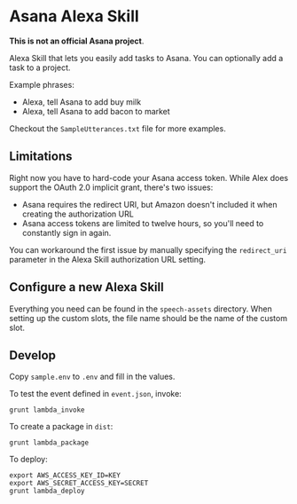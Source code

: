 # Asana Alexa Skill

**This is not an official Asana project**.

Alexa Skill that lets you easily add tasks to Asana. You can optionally add a task to a project.

Example phrases:

- Alexa, tell Asana to add buy milk
- Alexa, tell Asana to add bacon to market

Checkout the `SampleUtterances.txt` file for more examples.

## Limitations

Right now you have to hard-code your Asana access token. While Alex does support the OAuth 2.0 implicit grant, there's two issues:

- Asana requires the redirect URI, but Amazon doesn't included it when creating the authorization URL
- Asana access tokens are limited to twelve hours, so you'll need to constantly sign in again.

You can workaround the first issue by manually specifying the `redirect_uri` parameter in the Alexa Skill authorization URL setting.


## Configure a new Alexa Skill

Everything you need can be found in the `speech-assets` directory. When setting up the custom slots, the file name should be the name of the custom slot.


## Develop

Copy `sample.env` to `.env` and fill in the values.

To test the event defined in `event.json`, invoke:

    grunt lambda_invoke

To create a package in `dist`:

    grunt lambda_package

To deploy:

    export AWS_ACCESS_KEY_ID=KEY
    export AWS_SECRET_ACCESS_KEY=SECRET
    grunt lambda_deploy

